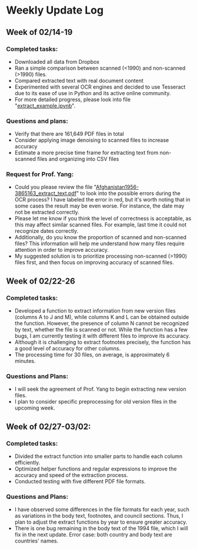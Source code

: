 # Weekly Update Log

## Week of 02/14-19

### Completed tasks:

- Downloaded all data from Dropbox
- Ran a simple comparison between scanned (<1990) and non-scanned (>1990) files.
- Compared extracted text with real document content
- Experimented with several OCR engines and decided to use Tesseract due to its ease of use in Python and its active online community.
- For more detailed progress, please look into file "[extract_example.ipynb](https://github.com/manyuanQ/OCR-GAUN/blob/main/extract_example.ipynb)".

### Questions and plans:

- Verify that there are 161,649 PDF files in total
- Consider applying image denoising to scanned files to increase accuracy
- Estimate a more precise time frame for extracting text from non-scanned files and organizing into CSV files

### Request for Prof. Yang:

- Could you please review the file "[Afghanistan1956-3865163_extract_text.pdf](https://github.com/manyuanQ/OCR-GAUN/blob/main/Afghanistan1956-3865163_extract_text.pdf)" to look into the possible errors during the OCR process? I have labeled the error in red, but it's worth noting that in some cases the result may be even worse. For instance, the date may not be extracted correctly.
- Please let me know if you think the level of correctness is acceptable, as this may affect similar scanned files. For example, last time it could not recognize dates correctly.
- Additionally, do you know the proportion of scanned and non-scanned files? This information will help me understand how many files require attention in order to improve accuracy.
- My suggested solution is to prioritize processing non-scanned (>1990) files first, and then focus on improving accuracy of scanned files. 

## Week of 02/22-26

### Completed tasks:

- Developed a function to extract information from new version files (columns A to J and M), while columns K and L can be obtained outside the function. However, the presence of column N cannot be recognized by text, whether the file is scanned or not. While the function has a few bugs, I am currently testing it with different files to improve its accuracy.
- Although it is challenging to extract footnotes precisely, the function has a good level of accuracy for other columns.
- The processing time for 30 files, on average, is approximately 6 minutes.

### Questions and Plans:
- I will seek the agreement of Prof. Yang to begin extracting new version files.
- I plan to consider specific preprocessing for old version files in the upcoming week.

## Week of 02/27-03/02:

### Completed tasks:

- Divided the extract function into smaller parts to handle each column efficiently.
- Optimized helper functions and regular expressions to improve the accuracy and speed of the extraction process.
- Conducted testing with five different PDF file formats.

### Questions and Plans:

- I have observed some differences in the file formats for each year, such as variations in the body text, footnotes, and council sections. Thus, I plan to adjust the extract functions by year to ensure greater accuracy.
- There is one bug remaining in the body text of the 1994 file, which I will fix in the next update. Error case: both country and body text are countries' names.

